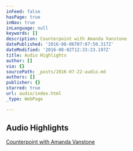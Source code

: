 ```yaml
---
inFeed: false
hasPage: true
inNav: true
inLanguage: null
keywords: []
description: Counterpoint with Amanda Vanstone
datePublished: '2016-08-06T07:07:50.317Z'
dateModified: '2016-08-02T12:33:23.197Z'
title: Audio Highlights
author: []
via: {}
sourcePath: _posts/2016-07-22-audio.md
authors: []
publisher: {}
starred: true
url: audio/index.html
_type: WebPage

---
```

## Audio Highlights

[Counterpoint with Amanda Vanstone][0]

[0]: https://drive.google.com/file/d/0BxOSd6jlyjxzNnVMRkhIeFRsTDA/view?usp=sharing